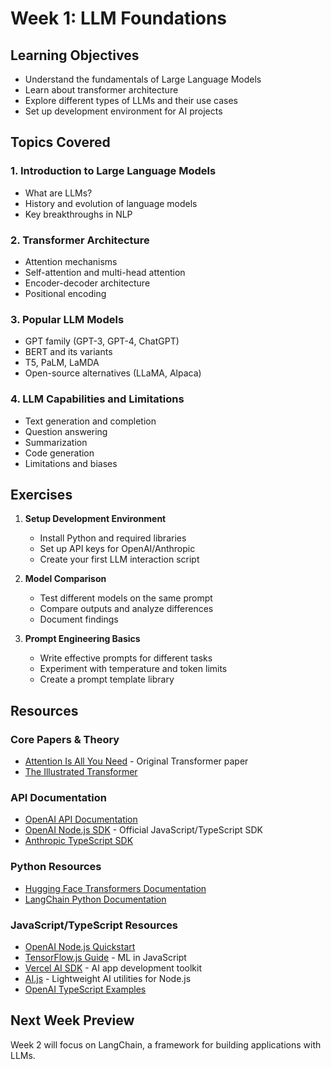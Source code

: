 # Week 1: LLM Foundations

## Learning Objectives
- Understand the fundamentals of Large Language Models
- Learn about transformer architecture
- Explore different types of LLMs and their use cases
- Set up development environment for AI projects

## Topics Covered

### 1. Introduction to Large Language Models
- What are LLMs?
- History and evolution of language models
- Key breakthroughs in NLP

### 2. Transformer Architecture
- Attention mechanisms
- Self-attention and multi-head attention
- Encoder-decoder architecture
- Positional encoding

### 3. Popular LLM Models
- GPT family (GPT-3, GPT-4, ChatGPT)
- BERT and its variants
- T5, PaLM, LaMDA
- Open-source alternatives (LLaMA, Alpaca)

### 4. LLM Capabilities and Limitations
- Text generation and completion
- Question answering
- Summarization
- Code generation
- Limitations and biases

## Exercises

1. **Setup Development Environment**
   - Install Python and required libraries
   - Set up API keys for OpenAI/Anthropic
   - Create your first LLM interaction script

2. **Model Comparison**
   - Test different models on the same prompt
   - Compare outputs and analyze differences
   - Document findings

3. **Prompt Engineering Basics**
   - Write effective prompts for different tasks
   - Experiment with temperature and token limits
   - Create a prompt template library

## Resources

### Core Papers & Theory
- [Attention Is All You Need](https://arxiv.org/abs/1706.03762) - Original Transformer paper
- [The Illustrated Transformer](http://jalammar.github.io/illustrated-transformer/)

### API Documentation
- [OpenAI API Documentation](https://platform.openai.com/docs)
- [OpenAI Node.js SDK](https://github.com/openai/openai-node) - Official JavaScript/TypeScript SDK
- [Anthropic TypeScript SDK](https://github.com/anthropics/anthropic-sdk-typescript)

### Python Resources
- [Hugging Face Transformers Documentation](https://huggingface.co/docs/transformers)
- [LangChain Python Documentation](https://docs.langchain.com/)

### JavaScript/TypeScript Resources
- [OpenAI Node.js Quickstart](https://platform.openai.com/docs/quickstart/node-js)
- [TensorFlow.js Guide](https://www.tensorflow.org/js/guide) - ML in JavaScript
- [Vercel AI SDK](https://sdk.vercel.ai/docs) - AI app development toolkit
- [AI.js](https://github.com/ntedgi/ai.js) - Lightweight AI utilities for Node.js
- [OpenAI TypeScript Examples](https://github.com/openai/openai-node/tree/master/examples)

## Next Week Preview
Week 2 will focus on LangChain, a framework for building applications with LLMs.
